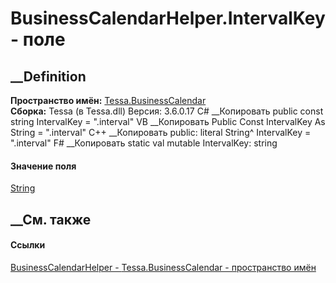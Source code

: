 # BusinessCalendarHelper.IntervalKey - поле
##  __Definition
 **Пространство имён:** [Tessa.BusinessCalendar](N_Tessa_BusinessCalendar.htm)  
 **Сборка:** Tessa (в Tessa.dll) Версия: 3.6.0.17
C# __Копировать
     public const string IntervalKey = ".interval"
VB __Копировать
     Public Const IntervalKey As String = ".interval"
C++ __Копировать
     public:
    literal String^ IntervalKey = ".interval"
F# __Копировать
     static val mutable IntervalKey: string
#### Значение поля
[String](https://learn.microsoft.com/dotnet/api/system.string)
##  __См. также
#### Ссылки
[BusinessCalendarHelper -
](T_Tessa_BusinessCalendar_BusinessCalendarHelper.htm)
[Tessa.BusinessCalendar - пространство имён](N_Tessa_BusinessCalendar.htm)
